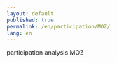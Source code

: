 ```yaml
---
layout: default
published: true
permalink: /en/participation/MOZ/
lang: en
---
```


participation analysis MOZ
